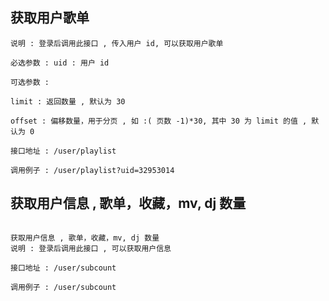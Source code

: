 ## 获取用户歌单
```
说明 : 登录后调用此接口 , 传入用户 id, 可以获取用户歌单

必选参数 : uid : 用户 id

可选参数 :

limit : 返回数量 , 默认为 30

offset : 偏移数量，用于分页 , 如 :( 页数 -1)*30, 其中 30 为 limit 的值 , 默认为 0

接口地址 : /user/playlist

调用例子 : /user/playlist?uid=32953014
```

## 获取用户信息 , 歌单，收藏，mv, dj 数量
```

获取用户信息 , 歌单，收藏，mv, dj 数量
说明 : 登录后调用此接口 , 可以获取用户信息

接口地址 : /user/subcount

调用例子 : /user/subcount
```
